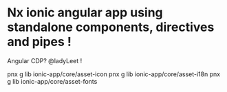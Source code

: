 # Nx ionic angular app using standalone components, directives and pipes !

Angular CDP? @ladyLeet !

pnx g lib ionic-app/core/asset-icon
pnx g lib ionic-app/core/asset-i18n
pnx g lib ionic-app/core/asset-fonts


